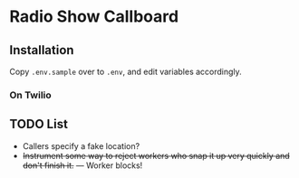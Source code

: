 # Radio Show Callboard

## Installation

Copy `.env.sample` over to `.env`, and edit variables accordingly.

### On Twilio

## TODO List

* Callers specify a fake location?
* ~~Instrument some way to reject workers who snap it up very quickly and don't finish it.~~ &mdash; Worker blocks!
